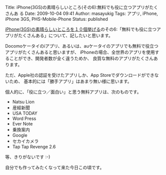 Title: iPhone(3GS)の素晴らしいところ(その6):無料でも役に立つアプリがたくさんあ る
Date: 2009-10-04 09:41
Author: masayukig
Tags: アプリ, iPhone, iPhone 3GS, PHS-Mobile-Phone
Status: published

[iPhone(3GS)の素晴らしいところを１０個挙げる](http://www.0r2.info/blog/2009/08/09/iphone3gs%E3%81%AE%E7%B4%A0%E6%99%B4%E3%82%89%E3%81%97%E3%81%84%E3%81%A8%E3%81%93%E3%82%8D%E3%82%92%EF%BC%91%EF%BC%90%E5%80%8B%E6%8C%99%E3%81%92%E3%82%8B/)のその6:「無料でも役に立つアプリがたくさんある」について、記したいと思います。

Docomoケータイのiアプリ、あるいは、auケータイのアプリでも無料で役立つアプリがたくさんあると思いますが、
iPhoneの場合、全世界のアプリを使用することができ、開発者数が全く違うためか、
良質な無料のアプリがたくさんあります。

ただ、Apple社の認証を受けたアプリしか、App
Storeでダウンロードができないため、
基本的には「勝手アプリ」はあまり無い様に思います。

個人的に、「役に立つ／面白い」と思う無料アプリは、次のものです。


-   Natsu Lion
-   産經新聞
-   USA TODAY
-   Word Press
-   Ever Note
-   乗換案内
-   Google
-   セカイカメラ
-   Tap Tap Revenge 2.6

等、きりがないです :-)

自分でも作ってみたくなって来た今日この頃です。
